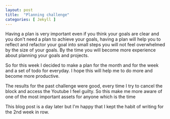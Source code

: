 ```yaml
---
layout: post
title:  "Planning challenge"
categories: [ Jekyll ]
---
```


Having a plan is very important even if you think your goals are clear and you don't need a plan
to achieve your goals, having a plan will help you to reflect and refactor your goal into small steps
you will not feel overwhelmed by the size of your goals. By the time you will become more experience
about planning your goals and projects.

So for this week I decided to make a plan for the month and for the week and a set of todo for everyday.
I hope this will help me to do more and become more productive.

The results for the past challenge were good, every time I try to cancel the block and access the Youtube
I feel guilty. So this make me more aware of one of the most important assets for anyone which is the time

This blog post is a day later but I'm happy that I kept the habit of writing for the 2nd week in row.
